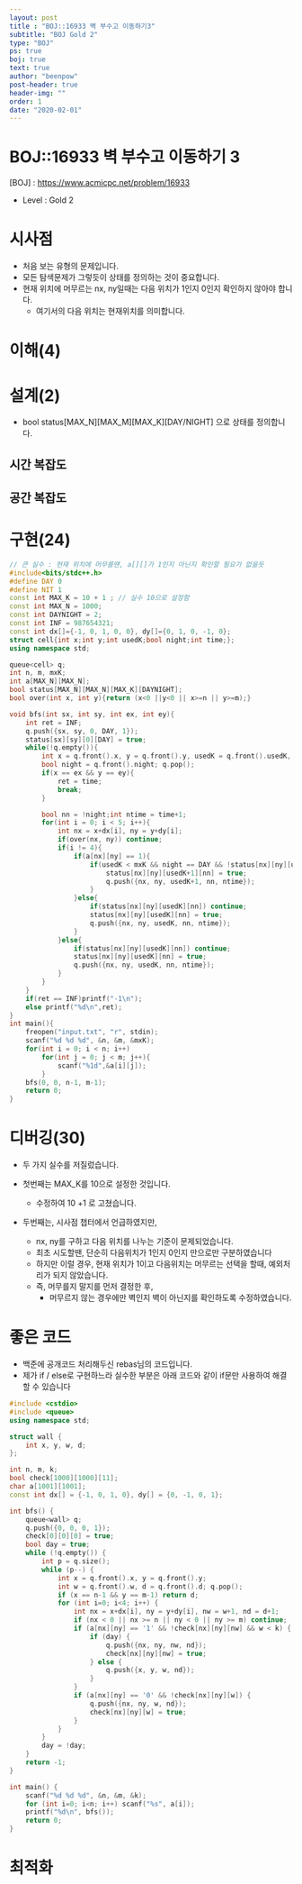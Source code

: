 ```yaml
---
layout: post
title : "BOJ::16933 벽 부수고 이동하기3"
subtitle: "BOJ Gold 2"
type: "BOJ"
ps: true
boj: true
text: true
author: "beenpow"
post-header: true
header-img: ""
order: 1
date: "2020-02-01"
---
```


# BOJ::16933 벽 부수고 이동하기 3
[BOJ] : <https://www.acmicpc.net/problem/16933>
- Level : Gold 2

# 시사점
- 처음 보는 유형의 문제입니다.
- 모든 탐색문제가 그렇듯이 상태를 정의하는 것이 중요합니다.
- 현재 위치에 머무르는 nx, ny일때는 다음 위치가 1인지 0인지 확인하지 않아야 합니다.
  - 여기서의 다음 위치는 현재위치를 의미합니다.

# 이해(4)


# 설계(2)
- bool status[MAX_N][MAX_M][MAX_K][DAY/NIGHT] 으로 상태를 정의합니다.

## 시간 복잡도

## 공간 복잡도

# 구현(24)

```cpp
// 큰 실수 : 현재 위치에 머무를땐, a[][]가 1인지 아닌지 확인할 필요가 없을듯
#include<bits/stdc++.h>
#define DAY 0
#define NIT 1
const int MAX_K = 10 + 1 ; // 실수 10으로 설정함
const int MAX_N = 1000;
const int DAYNIGHT = 2;
const int INF = 987654321;
const int dx[]={-1, 0, 1, 0, 0}, dy[]={0, 1, 0, -1, 0};
struct cell{int x;int y;int usedK;bool night;int time;};
using namespace std;

queue<cell> q;
int n, m, mxK;
int a[MAX_N][MAX_N];
bool status[MAX_N][MAX_N][MAX_K][DAYNIGHT];
bool over(int x, int y){return (x<0 ||y<0 || x>=n || y>=m);}

void bfs(int sx, int sy, int ex, int ey){
    int ret = INF;
    q.push({sx, sy, 0, DAY, 1});
    status[sx][sy][0][DAY] = true;
    while(!q.empty()){
        int x = q.front().x, y = q.front().y, usedK = q.front().usedK, time = q.front().time;
        bool night = q.front().night; q.pop();
        if(x == ex && y == ey){
            ret = time;
            break;
        }

        bool nn = !night;int ntime = time+1;
        for(int i = 0; i < 5; i++){
            int nx = x+dx[i], ny = y+dy[i];
            if(over(nx, ny)) continue;
            if(i != 4){
                if(a[nx][ny] == 1){
                    if(usedK < mxK && night == DAY && !status[nx][ny][usedK+1][nn]){
                        status[nx][ny][usedK+1][nn] = true;
                        q.push({nx, ny, usedK+1, nn, ntime});
                    }
                }else{
                    if(status[nx][ny][usedK][nn]) continue;
                    status[nx][ny][usedK][nn] = true;
                    q.push({nx, ny, usedK, nn, ntime});
                }
            }else{
                if(status[nx][ny][usedK][nn]) continue;
                status[nx][ny][usedK][nn] = true;
                q.push({nx, ny, usedK, nn, ntime});
            }
        }
    }
    if(ret == INF)printf("-1\n");
    else printf("%d\n",ret);
}
int main(){
    freopen("input.txt", "r", stdin);
    scanf("%d %d %d", &n, &m, &mxK);
    for(int i = 0; i < n; i++)
        for(int j = 0; j < m; j++){
            scanf("%1d",&a[i][j]);
        }
    bfs(0, 0, n-1, m-1);
    return 0;
}
```

# 디버깅(30)
- 두 가지 실수를 저질렀습니다.
- 첫번째는 MAX_K를 10으로 설정한 것입니다.
  - 수정하여 10 +1 로 고쳤습니다.

- 두번째는, 시사점 챕터에서 언급하였지만,
  - nx, ny를 구하고 다음 위치를 나누는 기준이 문제되었습니다.
  - 최초 시도할땐, 단순히 다음위치가 1인지 0인지 만으로만 구분하였습니다
  - 하지만 이럴 경우, 현재 위치가 1이고 다음위치는 머무르는 선택을 할때, 예외처리가 되지 않았습니다.
  - 즉, 머무를지 말지를 먼저 결정한 후,
    - 머무르지 않는 경우에만 벽인지 벽이 아닌지를 확인하도록 수정하였습니다.

# 좋은 코드
- 백준에 공개코드 처리해두신 rebas님의 코드입니다.
- 제가 if / else로 구현하느라 실수한 부분은 아래 코드와 같이 if문만 사용하여 해결할 수 있습니다

```cpp
#include <cstdio>
#include <queue>
using namespace std;

struct wall {
    int x, y, w, d;
};

int n, m, k;
bool check[1000][1000][11];
char a[1001][1001];
const int dx[] = {-1, 0, 1, 0}, dy[] = {0, -1, 0, 1};

int bfs() {
    queue<wall> q;
    q.push({0, 0, 0, 1});
    check[0][0][0] = true;
    bool day = true;
    while (!q.empty()) {
        int p = q.size();
        while (p--) {
            int x = q.front().x, y = q.front().y;
            int w = q.front().w, d = q.front().d; q.pop();
            if (x == n-1 && y == m-1) return d;
            for (int i=0; i<4; i++) {
                int nx = x+dx[i], ny = y+dy[i], nw = w+1, nd = d+1;
                if (nx < 0 || nx >= n || ny < 0 || ny >= m) continue;
                if (a[nx][ny] == '1' && !check[nx][ny][nw] && w < k) {
                    if (day) {
                        q.push({nx, ny, nw, nd});
                        check[nx][ny][nw] = true;
                    } else {
                        q.push({x, y, w, nd});
                    }
                }
                if (a[nx][ny] == '0' && !check[nx][ny][w]) {
                    q.push({nx, ny, w, nd});
                    check[nx][ny][w] = true;
                }
            }
        }
        day = !day;
    }
    return -1;
}

int main() {
    scanf("%d %d %d", &n, &m, &k);
    for (int i=0; i<n; i++) scanf("%s", a[i]);
    printf("%d\n", bfs());
    return 0;
}
```

# 최적화
